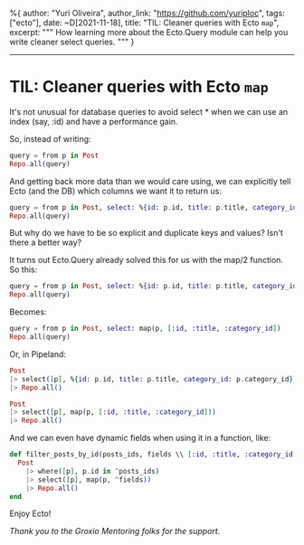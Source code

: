 %{
author: "Yuri Oliveira",
author_link: "https://github.com/yuriploc",
tags: ["ecto"],
date: ~D[2021-11-18],
title: "TIL: Cleaner queries with Ecto `map`",
excerpt: """
How learning more about the Ecto.Query module can help you write cleaner select queries.
"""
}

---

# TIL: Cleaner queries with Ecto `map`

It's not unusual for database queries to avoid select * when we can use an index (say, :id) and have a performance gain.

So, instead of writing:

```elixir
query = from p in Post
Repo.all(query)
```

And getting back more data than we would care using, we can explicitly tell Ecto (and the DB) which columns we want it to return us:

```elixir
query = from p in Post, select: %{id: p.id, title: p.title, category_id: p.category_id}
Repo.all(query)
```

But why do we have to be so explicit and duplicate keys and values? Isn't there a better way?

It turns out Ecto.Query already solved this for us with the map/2 function. So this:

```elixir
query = from p in Post, select: %{id: p.id, title: p.title, category_id: p.category_id}
Repo.all(query)
```

Becomes:

```elixir
query = from p in Post, select: map(p, [:id, :title, :category_id])
Repo.all(query)
```

Or, in Pipeland:

```elixir
Post
|> select([p], %{id: p.id, title: p.title, category_id: p.category_id})
|> Repo.all()
```

```elixir
Post
|> select([p], map(p, [:id, :title, :category_id]))
|> Repo.all()
```

And we can even have dynamic fields when using it in a function, like:

```elixir
def filter_posts_by_id(posts_ids, fields \\ [:id, :title, :category_id]) do
  Post
    |> where([p], p.id in ^posts_ids)
    |> select([p], map(p, ^fields))
    |> Repo.all()
end
```

Enjoy Ecto!

_Thank you to the Groxio Mentoring folks for the support._